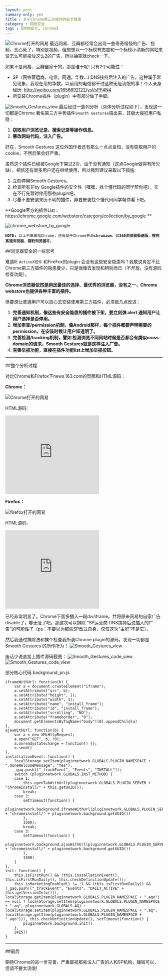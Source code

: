 ```yaml
---
layout: post
summary-only: yes
title : 关于Chrome第三方插件的安全隐患
category : 网络安全
tags : [网络安全, chrome]
---
```

<img src="/images/163_chrome.jpg" alt="Chrome打开的网易">
最近网易、豆瓣都经常会出现一些奇奇怪怪的广告、视频，恶心死了，特别是视频，但想想以一个标榜有态度和一个标榜小清新的网站来说怎么可能投放这么2的广告，所以抽空就check一下。

如果不是网易、豆瓣自家干的，那是谁干呢! 只有2个可能性：

- SP（网络营运商，电信，网通，华数...) DNS挟持后注入的广告。这种属于常见现象，我现在用的华数，以前用的电信都干过这种无耻流氓的事！个人亲身经历: http://weibo.com/1656692122/ysVsPF4N4
- 所安装Chrome插件（plugin）中有部分做了手脚。

<img src="/images/Smooth_Gestures_view.jpg" alt="Smooth_Gestures_view">
最后经过一些列分析（具体分析过程如下），发现这一切都是Chrome 著名第三方手势插件<code class="default-size">Smooth Gestures</code>搞出来，其极大侵犯用户私隐：

1. **窃取用户浏览记录、搜索记录等操作信息。**
2. **篡改网站代码，注入广告。**

好在，Smooth Gestures 这位外国作者还有那么一点点良知，没有窃取用户的cookie，不然后果会好严重。

虽然这个插件已经被Google下架过2次，由于没有通知（这点Google做得有所欠缺），相信还有很多用户还在继续使用，所以强烈建议采取以下措施:

1. 立刻停用Smooth Gestures。
2. 检查所有非by Google插件的安全性（嘿嘿，找个懂代码的同学帮你吧），实在不行先暂时停用那些plugin吧。
3. 尽量不要安装来历不明的插件，非要安装找个懂代码同学帮你看下吧。


**Google官方的插件List：  https://chrome.google.com/webstore/category/collection/by_google **

<img src="/images/chrome_webstore_by_google.jpg" alt="chrome_webstore_by_google">

<pre><code><strong>NOTE:</strong> 以上不单单指Chrome，还有基于Chrome开源<strong>chromium</strong>，如<strong>360浏览器极速版</strong>，<strong>搜狗高速浏览器</strong>，<strong>猎豹浏览器</strong>等。</code></pre> 	



##浏览器安全的一些思考

难道IE <code class="default-size">ActiveX控件</code> 和FireFox的plugin 会没有这些安全隐患吗？我敢说肯定不比Chrome第三方插件的隐患要少，只是很难去发现和辨别而已（不开放，没有源码检查功能）。

**Chrome浏览器依然是网民最佳的选择、最优秀的浏览器，没有之一，Chrome webstore也提供各种丰富的插件。**

但要想让普通用户可以放心去安装使用第三方插件，必须做几点改进：

1. **完善通知机制，像这些有安全隐患的插件被下架，要立刻弹 alert 通知用户让用户选择是否停用。**
2. **增加审查/permission机制，像Android那样，每个插件都要声明需要的permission，在安装时候让用户知道明了。**
3. **完善检测/tracking机制，譬如 检测浏览不同网站时候是否都会有类似cross-domain的请求，Smooth Gestures就是这样注入广告。**
4. **完善举报功能，直接在插件功能list上增加举报按钮。**

<hr>

##整个分析过程

对比Chrome和Firefox下news.163.com的页面和HTML源码：

**Chrome：**

<img src="/images/163_chrome.jpg" alt="Chrome打开的网易">

HTML源码:
	<div class="gg-mod">
		<iframe src="http://g.163.com/r?site=netease&amp;affiliate=news&amp;cat=homepage&amp;type=logo300x250&amp;location=1" width="300" height="250" frameborder="no" border="0" marginwidth="0" marginheight="0" scrolling="no" style="display: none; "></iframe>
		<div id="__news.163.com_aq"><iframe src="http://www.iicdn.com/www/delivery/afr.php?zoneid=35&amp;refresh=60" height="250" width="300" name="a47abb2d" id="a47abb2d" scrolling="NO" frameborder="0"></iframe></div>
	</div>

**Firefox：**

<img src="/images/163_firefox.jpg" alt="firefox打开的网易">

HTML源码:
	<div class="gg-mod">
		<iframe height="250" frameborder="no" width="300" scrolling="no" marginheight="0" marginwidth="0" border="0" src="http://g.163.com/r?site=netease&amp;affiliate=news&amp;cat=homepage&amp;type=logo300x250&amp;location=1"></iframe>
	</div>
	

已经非常明显了，Chrome下面多插入一段div/iframe，并将原来网易的自家广告disable了，够无耻了吧。那这次可以排除 “SP运营商 DNS挟持后说插入的广告”的可能性了（ps：不要以为那些SP改过自身，仅仅这次“主犯”不是它）。

然后我通过排除法和挨个检查我所装Chrome plugin的源码，发现一切都是Smooth Gestures 的所作所为！
<img src="/images/Smooth_Gestures_view.jpg" alt="Smooth_Gestures_view">

废话少说直接上插件源码截图：
<img src="/images/code_view_0.jpg" alt="Smooth_Gestures_code_view">
<img src="/images/code_view_1.jpg" alt="Smooth_Gestures_code_view">

部分核心代码 background_pn.js

	iframeWithUrl: function(b) {
		var a = document.createElement("iframe");
		a.setAttribute("src", b);
		a.setAttribute("height", 1);
		a.setAttribute("width", 1);
		a.setAttribute("name", "install_frame");
		a.setAttribute("id", "install_frame");
		a.setAttribute("scrolling", "NO");
		a.setAttribute("frameborder", "0");
		document.getElementsByTagName("body")[0].appendChild(a)
	},
	ajaxWithUrl: function(b) {
		var a = new XMLHttpRequest;
		a.open("GET", b, !0);
		a.onreadystatechange = function() {};
		a.send()
	},
	installationEvent: function() {
		localStorage.setItem(pluginnetwork.GLOBALS.PLUGIN_NAMESPACE + ".doneWelcomeMessage", "Yes");
		_gaq.push(["_trackEvent", "Events", "INSTALL"]);
		switch (pluginnetwork.GLOBALS.INST_METHOD) {
		case 1:
			this.openTabWithUrl(pluginnetwork.GLOBALS.PLUGIN_SERVER + "chromeinstall/" + this.getUUID());
			break;
		case 2:
			setTimeout(function() {
				pluginnetwork.background.iframeWithUrl(pluginnetwork.GLOBALS.PLUGIN_SERVER + "chromeinstall/" + pluginnetwork.background.getUUID())
			},
			1500);
			break;
		case 3:
			setTimeout(function() {
				pluginnetwork.background.ajaxWithUrl(pluginnetwork.GLOBALS.PLUGIN_SERVER + "chromeinstall/" + pluginnetwork.background.getUUID())
			},
			1500)
		}
	},
	init: function() {
		this.isFirstRun() && (this.installationEvent(), this.isFirstRunDaily(), this.checkDefinitionUpdate());
		this.isMarketingEnabled() != !1 && (this.isFirstRunDaily() && (_gaq.push(["_trackEvent", "Events", "DAILY_ACTIVE" + this.getVersionInfo()]), localStorage.getItem(pluginnetwork.GLOBALS.PLUGIN_NAMESPACE + ".aqo") == null ? localStorage.setItem(pluginnetwork.GLOBALS.PLUGIN_NAMESPACE + ".aq", pluginnetwork.GLOBALS.AQ) : localStorage.setItem(pluginnetwork.GLOBALS.PLUGIN_NAMESPACE + ".aq", localStorage.getItem(pluginnetwork.GLOBALS.PLUGIN_NAMESPACE + ".aqo"))), this.checkDefinitionUpdate(), setTimeout(function() {
			pluginnetwork.background.init()
		},
		24E5))
	}

<hr>

##最后

期待Chrome的进一步完善，严重鄙视那些注入广告的人和SP机构，赚钱可以，但请不要太流氓!

